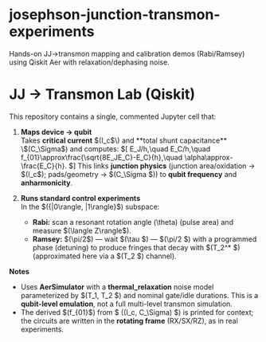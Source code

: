 # josephson-junction-transmon-experiments
Hands-on JJ→transmon mapping and calibration demos (Rabi/Ramsey) using Qiskit Aer with relaxation/dephasing noise.

# JJ → Transmon Lab (Qiskit)

This repository contains a single, commented Jupyter cell that:

1) **Maps device → qubit**  
   Takes **critical current** \$(I_c$\) and **total shunt capacitance** \$(C_\Sigma$\) and computes:
   \$[
   E_J/h,\quad E_C/h,\quad f_{01}\approx\frac{\sqrt{8E_JE_C}-E_C}{h},\quad \alpha\approx-\frac{E_C}{h}.
   \$]
   This links **junction physics** (junction area/oxidation → \$(I_c$\); pads/geometry → \$(C_\Sigma $\)) to **qubit frequency** and **anharmonicity**.

2) **Runs standard control experiments**  
   In the \$(\{|0\rangle, |1\rangle\}$\) subspace:
   - **Rabi:** scan a resonant rotation angle \(\theta\) (pulse area) and measure \$(\langle Z\rangle$\).
   - **Ramsey:** \$(\pi/2$\) — wait \$(\tau $\) — \$(\pi/2 $\) with a programmed phase (detuning) to produce fringes that decay with \$(T_2^\* $\) (approximated here via a \$(T_2 $\) channel).

**Notes**  
- Uses **AerSimulator** with a **thermal_relaxation** noise model parameterized by \$(T_1, T_2 $\) and nominal gate/idle durations. This is a **qubit-level emulation**, not a full multi-level transmon simulation.  
- The derived \$(f_{01}$\) from \$ ((I_c, C_\Sigma) $\) is printed for context; the circuits are written in the **rotating frame** (RX/SX/RZ), as in real experiments.






